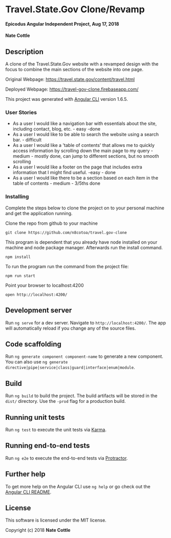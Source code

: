 # Travel.State.Gov Clone/Revamp

#### Epicodus Angular Independent Project, Aug 17, 2018

#### Nate Cottle

## Description

A clone of the Travel.State.Gov website with a revamped design with the focus to combine the main sections of the website into one page.

Original Webpage: https://travel.state.gov/content/travel.html

Deployed Webpage: https://travel-gov-clone.firebaseapp.com/

This project was generated with [Angular CLI](https://github.com/angular/angular-cli) version 1.6.5.

### User Stories

* As a user I would like a navigation bar with essentials about the site, including contact, blog, etc. - easy -done
* As a user I would like to be able to search the website using a search bar. - difficult
* As a user I would like a 'table of contents' that allows me to quickly access information by scrolling down the main page to my query - medium - mostly done, can jump to different sections, but no smooth scrolling
* As a user I would like a footer on the page that includes extra information that I might find useful. -easy - done
* As a user I would like there to be a section based on each item in the table of contents - medium - 3/5ths done

### Installing

Complete the steps below to clone the project on to your personal machine and get the application running.

Clone the repo from github to your machine

```
git clone https://github.com/n8cotoa/travel.gov-clone
```

This program is dependent that you already have node installed on your machine and node package manager. Afterwards run the install command.

```
npm install
```

To run the program run the command from the project file:

```
npm run start
```

Point your browser to localhost:4200
```
open http://localhost:4200/
```

## Development server

Run `ng serve` for a dev server. Navigate to `http://localhost:4200/`. The app will automatically reload if you change any of the source files.

## Code scaffolding

Run `ng generate component component-name` to generate a new component. You can also use `ng generate directive|pipe|service|class|guard|interface|enum|module`.

## Build

Run `ng build` to build the project. The build artifacts will be stored in the `dist/` directory. Use the `-prod` flag for a production build.

## Running unit tests

Run `ng test` to execute the unit tests via [Karma](https://karma-runner.github.io).

## Running end-to-end tests

Run `ng e2e` to execute the end-to-end tests via [Protractor](http://www.protractortest.org/).

## Further help

To get more help on the Angular CLI use `ng help` or go check out the [Angular CLI README](https://github.com/angular/angular-cli/blob/master/README.md).

## License

This software is licensed under the MIT license.

Copyright (c) 2018 **Nate Cottle**
